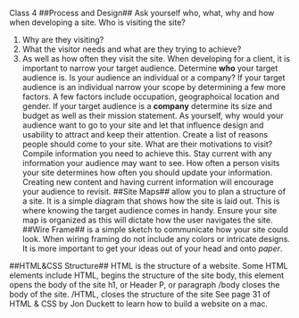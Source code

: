 Class 4
##Process and Design##
Ask yourself who, what, why and how when developing a site. 
Who is visiting the site?
1. Why are they visiting?
1. What the visitor needs and what are they trying to achieve?
1. As well as how often they visit the site.
When developing for a client, it is important to narrow your target audience. Determine **who** your target audience is. Is your audience an individual or a company? If your target audience is an individual narrow your scope by determining a few more factors.  A few factors include occupation, geographoical location and gender. 
If your target audience is a **company** determine its size and budget as well as their mission statement.
As yourself, why would your audience want to go to your site and let that influence design and usability to attract and keep their attention.
Create a list of reasons people should come to your site. What are their motivations to visit? Compile information you need to achieve this. Stay current with any information your audience may want to see. 
How often a person visits your site determines how often you should update your information. Creating new content and having current information will encourage your audience to revisit. 
##Site Maps## allow you to plan a structure of a site. It is a simple diagram that shows how the site is laid out. This is where knowing the target audience comes in handy. Ensure your site map is organized as this will dictate how the user navigates the site. 
##Wire Frame## is a simple sketch to communicate how your site could look. When wiring framing do not include any colors or intricate designs. It is more important to get your ideas out of your head and onto *paper*.  

##HTML&CSS Structure##
HTML is the structure of a website. 
Some HTML elements include
HTML, begins the structure of the site
body, this element opens the body of the site
h1, or Header
P, or paragraph
/body closes the body of the site.
/HTML, closes the structure of the site
See page 31 of HTML & CSS by Jon Duckett to learn how to build a website on a mac.


 
 
 
 
 
 
 
 
 



